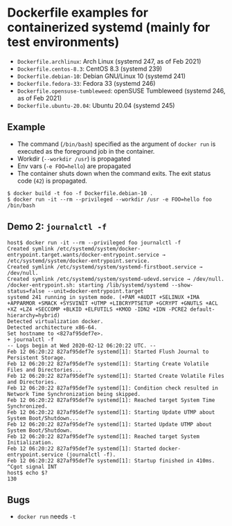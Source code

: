 # Dockerfile examples for containerized systemd (mainly for test environments)

* `Dockerfile.archlinux`: Arch Linux (systemd 247, as of Feb 2021)
* `Dockerfile.centos-8.3`: CentOS 8.3 (systemd 239)
* `Dockerfile.debian-10`: Debian GNU/Linux 10 (systemd 241)
* `Dockerfile.fedora-33`: Fedora 33 (systemd 246)
* `Dockerfile.opensuse-tumbleweed`: openSUSE Tumbleweed (systemd 246, as of Feb 2021)
* `Dockerfile.ubuntu-20.04`: Ubuntu 20.04 (systemd 245)

## Example

* The command (`/bin/bash`) specified as the argument of `docker run` is executed as the foreground job in the container.
* Workdir (`--workdir /usr`) is propagated
* Env vars (`-e FOO=hello`) are propagated
* The container shuts down when the command exits. The exit status code (`42`) is propagated.

```console
$ docker build -t foo -f Dockerfile.debian-10 .
$ docker run -it --rm --privileged --workdir /usr -e FOO=hello foo /bin/bash
```

## Demo 2: `journalctl -f`

```console
host$ docker run -it --rm --privileged foo journalctl -f
Created symlink /etc/systemd/system/docker-entrypoint.target.wants/docker-entrypoint.service → /etc/systemd/system/docker-entrypoint.service.
Created symlink /etc/systemd/system/systemd-firstboot.service → /dev/null.
Created symlink /etc/systemd/system/systemd-udevd.service → /dev/null.
/docker-entrypoint.sh: starting /lib/systemd/systemd --show-status=false --unit=docker-entrypoint.target
systemd 241 running in system mode. (+PAM +AUDIT +SELINUX +IMA +APPARMOR +SMACK +SYSVINIT +UTMP +LIBCRYPTSETUP +GCRYPT +GNUTLS +ACL +XZ +LZ4 +SECCOMP +BLKID +ELFUTILS +KMOD -IDN2 +IDN -PCRE2 default-hierarchy=hybrid)
Detected virtualization docker.
Detected architecture x86-64.
Set hostname to <827af95def7e>.
+ journalctl -f
-- Logs begin at Wed 2020-02-12 06:20:22 UTC. --
Feb 12 06:20:22 827af95def7e systemd[1]: Started Flush Journal to Persistent Storage.
Feb 12 06:20:22 827af95def7e systemd[1]: Starting Create Volatile Files and Directories...
Feb 12 06:20:22 827af95def7e systemd[1]: Started Create Volatile Files and Directories.
Feb 12 06:20:22 827af95def7e systemd[1]: Condition check resulted in Network Time Synchronization being skipped.
Feb 12 06:20:22 827af95def7e systemd[1]: Reached target System Time Synchronized.
Feb 12 06:20:22 827af95def7e systemd[1]: Starting Update UTMP about System Boot/Shutdown...
Feb 12 06:20:22 827af95def7e systemd[1]: Started Update UTMP about System Boot/Shutdown.
Feb 12 06:20:22 827af95def7e systemd[1]: Reached target System Initialization.
Feb 12 06:20:22 827af95def7e systemd[1]: Started docker-entrypoint.service (journalctl -f).
Feb 12 06:20:22 827af95def7e systemd[1]: Startup finished in 410ms.
^Cgot signal INT
host$ echo $?
130
```

## Bugs
* `docker run` needs `-t`
